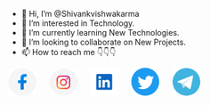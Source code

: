 - 👋 Hi, I’m @Shivankvishwakarma
- 👀 I’m interested in Technology.
- 🌱 I’m currently learning New Technologies.
- 💞️ I’m looking to collaborate on New Projects.
- 📫 How to reach me 👇👇👇

<!---
Shivankvishwakarma/Shivankvishwakarma is a ✨ special ✨ repository because its `README.md` (this file) appears on your GitHub profile.
You can click the Preview link to take a look at your changes.
--->
<a href="https://www.facebook.com/shivank.vishwakarma.4045"><img src="assets/facebook.png" width="50px;"></a> &nbsp;&nbsp;&nbsp;&nbsp;
<a href="https://www.instagram.com/s__h_i_v_a_n__k/"><img src="assets/instagram.png" width="50px;"></a> &nbsp;&nbsp;&nbsp;&nbsp;
<a href="https://www.linkedin.com/in/shivank-vishwakarma"><img src="assets/linkedin.png" width="50px;"></a> &nbsp;&nbsp;&nbsp;&nbsp;
<a href="https:twitter.com/s__h_i_v_a_n__k?s=09"><img src="assets/twitter.png" width="50px;"></a> &nbsp;&nbsp;&nbsp;&nbsp;
<a href="https://t.me/S_h_i_v_a_n_k"><img src="assets/telegram.png" width="50px;"></a> &nbsp;&nbsp;&nbsp;&nbsp;
